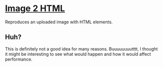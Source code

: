 # [Image 2 HTML](http://image2html.morgan.io)
Reproduces an uploaded image with HTML elements.

## Huh?
This is definitely not a good idea for many reasons. Buuuuuuuutttt, I thought it might be interesting to see what would happen and how it would affect performance.